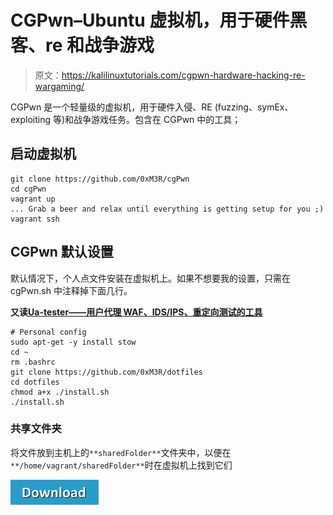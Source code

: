 # CGPwn–Ubuntu 虚拟机，用于硬件黑客、re 和战争游戏

> 原文：<https://kalilinuxtutorials.com/cgpwn-hardware-hacking-re-wargaming/>

CGPwn 是一个轻量级的虚拟机，用于硬件入侵、RE (fuzzing、symEx、exploiting 等)和战争游戏任务。包含在 CGPwn 中的工具；

## **启动虚拟机**

```
git clone https://github.com/0xM3R/cgPwn
cd cgPwn
vagrant up
... Grab a beer and relax until everything is getting setup for you ;)
vagrant ssh
```

## **CGPwn 默认设置**

默认情况下，个人点文件安装在虚拟机上。如果不想要我的设置，只需在 cgPwn.sh 中注释掉下面几行。

**又读[Ua-tester——用户代理 WAF、IDS/IPS、重定向测试的工具](https://kalilinuxtutorials.com/ua-tester/)**

```
# Personal config
sudo apt-get -y install stow
cd ~
rm .bashrc
git clone https://github.com/0xM3R/dotfiles
cd dotfiles
chmod a+x ./install.sh
./install.sh
```

### **共享文件夹**

将文件放到主机上的`**sharedFolder**`文件夹中，以便在`**/home/vagrant/sharedFolder**`时在虚拟机上找到它们

[![](img/d861a9096555aeb1980fc054015933d7.png)](https://github.com/0xM3R/cgPwn/)
